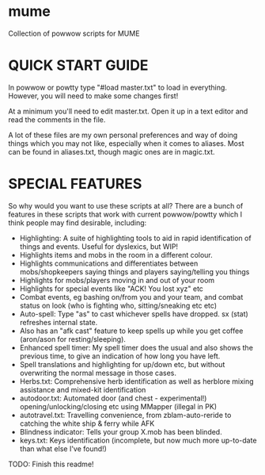 # mume
Collection of powwow scripts for MUME

QUICK START GUIDE
=================

In powwow or powtty type "#load master.txt" to load in everything. However, you will need to make some changes first!

At a minimum you'll need to edit master.txt. Open it up in a text editor and read the comments in the file.

A lot of these files are my own personal preferences and way of doing things which you may not like, especially when it comes to aliases.
Most can be found in aliases.txt, though magic ones are in magic.txt.

SPECIAL FEATURES
================

So why would you want to use these scripts at all? There are a bunch of features in these scripts that work with current powwow/powtty
which I think people may find desirable, including:

 * Highlighting: A suite of highlighting tools to aid in rapid identification of things and events. Useful for dyslexics, but WIP!
  * Highlights items and mobs in the room in a different colour.
  * Highlights communications and differentiates between mobs/shopkeepers saying things and players saying/telling you things
  * Highlights for mobs/players moving in and out of your room
  * Highlights for special events like "ACK! You lost xyz" etc
  * Combat events, eg bashing on/from you and your team, and combat status on look (who is fighting who, sitting/sneaking etc etc)
 * Auto-spell: Type "as" to cast whichever spells have dropped. sx (stat) refreshes internal state.
  * Also has an "afk cast" feature to keep spells up while you get coffee (aron/ason for resting/sleeping).
 * Enhanced spell timer: My spell timer does the usual and also shows the previous time, to give an indication of how long you have left.
 * Spell translations and highlighting for up/down etc, but without overwriting the normal message in those cases.
 * Herbs.txt: Comprehensive herb identification as well as herblore mixing assistance and mixed-kit identification
 * autodoor.txt: Automated door (and chest - experimental!) opening/unlocking/closing etc using MMapper (illegal in PK)
 * autotravel.txt: Travelling convenience, from zblam-auto-reride to catching the white ship & ferry while AFK
 * Blindness indicator: Tells your group X.mob has been blinded.
 * keys.txt: Keys identification (incomplete, but now much more up-to-date than what else I've found!)
 
 TODO: Finish this readme!
